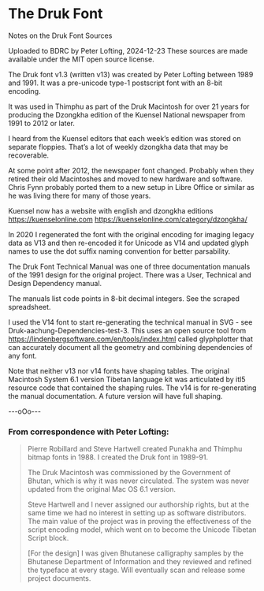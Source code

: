# The Druk Font

Notes on the Druk Font Sources

Uploaded to BDRC by Peter Lofting, 2024-12-23
These sources are made available under the MIT open source license.

The Druk font v1.3 (written v13) was created by Peter Lofting between 1989 and 1991. It was a pre-unicode type-1 postscript font with an 8-bit encoding.

It was used in Thimphu as part of the Druk Macintosh for over 21 years for producing the Dzongkha edition of the Kuensel National newspaper from 1991 to 2012 or later. 
 
I heard from the Kuensel editors that each week’s edition was stored on separate floppies. That’s a lot of weekly dzongkha data that may be recoverable.  

At some point after 2012, the newspaper font changed. Probably when they retired their old Macintoshes and moved to new hardware and software. Chris Fynn probably ported them to a new setup in Libre Office or similar as he was living there for many of those years.

Kuensel now has a website with english and dzongkha editions
   https://kuenselonline.com
   https://kuenselonline.com/category/dzongkha/

In 2020 I regenerated the font with the original encoding for imaging legacy data as V13 and then re-encoded it for Unicode as V14 and updated glyph names to use the dot suffix naming convention for better parsability.

The Druk Font Technical Manual was one of three documentation manuals of the 1991 design for the original project. There was a User, Technical and Design Dependency manual.

The manuals list code points in 8-bit decimal integers. See the scraped spreadsheet. 

I used the V14 font to start re-generating the technical manual in SVG - see Druk-aachung-Dependencies-test-3. This uses an open source tool from https://lindenbergsoftware.com/en/tools/index.html called glyphplotter that can accurately document all the geometry and combining dependencies of any font. 

Note that neither v13 nor v14 fonts have shaping tables. The original Macintosh System 6.1 version Tibetan language kit was articulated by itl5 resource code that contained the shaping rules. The v14 is for re-generating the manual documentation.  A future version will have full shaping.

---oOo---

### From correspondence with Peter Lofting:

> Pierre Robillard and Steve Hartwell created Punakha and Thimphu bitmap fonts in 1988. I created the Druk font in 1989-91.
> 
> The Druk Macintosh was commissioned by the Government of Bhutan, which is why it was never circulated. The system was never updated from the original Mac OS 6.1 version.
> 
> Steve Hartwell and I never assigned our authorship rights, but at the same time we had no interest in setting up as software distributors. The main value of the project was in proving the effectiveness of the script encoding model, which went on to become the Unicode Tibetan Script block.
> 
> \[For the design\] I was given Bhutanese calligraphy samples by the Bhutanese Department of Information and they reviewed and refined the typeface at every stage. Will eventually scan and release some project documents. 